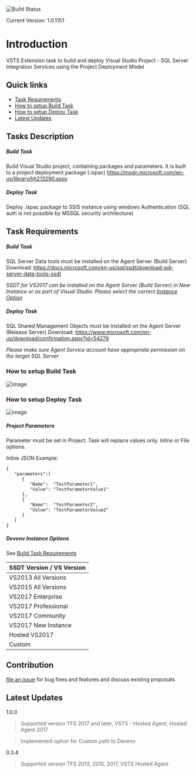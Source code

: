![Build Status](https://toxicglobe.visualstudio.com/_apis/public/build/definitions/62790b7f-50dd-4a0e-8954-b613d4a9e98b/44/badge) 

Current Version: 1.0.1151

# Introduction
VSTS Extension task to build and deploy Visual Studio Project - SQL Server Integration Services using the Project Deployment Model

## Quick links
- [Task Requirements](#task-requirements)
- [How to setup Build Task](#how-to-setup-build-task)
- [How to setup Deploy Task](#how-to-setup-deploy-task)
- [Latest Updates](#latest-updates)

## Tasks Description
##### Build Task
Build Visual Studio project, containing packages and parameters. It is built to a project deployment package (.ispac)
https://msdn.microsoft.com/en-us/library/hh213290.aspx

##### Deploy Task
Deploy .ispac package to SSIS instance using windows Authentication (SQL auth is not possible by MSSQL security architecture)

## Task Requirements
##### Build Task
SQL Server Data tools must be installed on the Agent Server (Build Server)
Download: https://docs.microsoft.com/en-us/sql/ssdt/download-sql-server-data-tools-ssdt

_SSDT for VS2017 can be installed on the Agent Server (Build Server) in New Instance or as part of Visual Studio.
Please select the correct [Instance Option](#devenv-instance-options)_

##### Deploy Task
SQL Shared Management Objects must be installed on the Agent Server (Release Server)
Download: https://www.microsoft.com/en-us/download/confirmation.aspx?id=54279

_Please make sure Agent Service account have appropriate permission on the target SQL Server_

### How to setup Build Task
![image](/images/build.png)

### How to setup Deploy Task
![image](/images/deploy.png)

##### Project Parameters
Parameter must be set in Project. Task will replace values only. Inline or File options.

Inline JSON Example:
```
{
   "parameters":[
      {
	     "Name":  "TestParameter1",
	     "Value": "TestParameterValue1"
      },
      {
	     "Name":  "TestParameter2",
	     "Value": "TestParameterValue2"
      }
   ]
}
```

##### Devenv Instance Options
See [Build Task Requirements](#build)

| SSDT Version / VS Version  |
|:--------------------|
| VS2013 All Versions |
| VS2015 All Versions |
| VS2017 Enterprise   |
| VS2017 Professional |
| VS2017 Community    |
| VS2017 New Instance | 
| Hosted VS2017       |
| Custom 		      |

## Contribution
[file an issue](https://github.com/ToxicGlobe/VSTS-SSIS-Extension/issues) for bug fixes and features and discuss existing proposals

## Latest Updates

1.0.0
> Supported version TFS 2017 and later, VSTS - Hosted Agent, Hosted Agent 2017

> Implemented option for Custom path to Devenv

0.3.4
> Supported version TFS 2013, 2015, 2017, VSTS Hosted Agent
